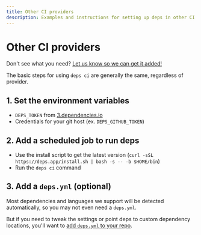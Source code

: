 ```yaml
---
title: Other CI providers
description: Examples and instructions for setting up deps in other CI providers.
---
```


# Other CI providers

Don't see what you need?
[Let us know so we can get it added!](https://www.dependencies.io/contact/)

The basic steps for using `deps ci` are generally the same, regardless of provider.

## 1. Set the environment variables

- `DEPS_TOKEN` from [3.dependencies.io](https://3.dependencies.io)
- Credentials for your git host (ex. `DEPS_GITHUB_TOKEN`)

## 2. Add a scheduled job to run deps

- Use the install script to get the latest version (`curl -sSL https://deps.app/install.sh | bash -s -- -b $HOME/bin`)
- Run the `deps ci` command

## 3. Add a `deps.yml` (optional)

Most dependencies and languages we support will be detected automatically,
so you may not even need a `deps.yml`.

But if you need to tweak the settings or point deps to custom dependency locations,
you'll want to [add `deps.yml` to your repo](/config/).
